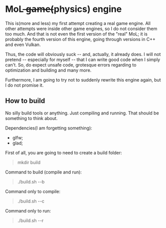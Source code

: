 # MoL  ̶g̶a̶m̶e̶(physics) engine

This is(more and less) my first attempt creating a real game engine. All other attempts were inside other game engines, so I do not consider them too much. And that is not even the first version of the "real" MoL; it is probably the fourth version of this engine, going through versions in C++ and even Vulkan.

Thus, the code will obviously suck -- and, actually, it already does. I will not pretend -- especially for myself -- that I can write good code when I simply can't. So, do expect unsafe code, grotesque errors regarding to optimization and building and many more.

Furthermore, I am going to try not to suddenly rewrite this engine again, but I do not promise it.

## How to build

No silly build tools or anything. Just compiling and running. That should be something to think about.

Dependencies(I am forgetting something):
- glfw;
- glad;

First of all, you are going to need to create a build folder:
> mkdir build

Command to build (compile and run):
> ./build.sh --b

Command only to compile:
> ./build.sh --c

Command only to run:
> ./build.sh --r

